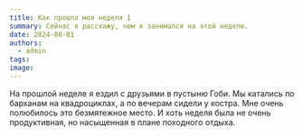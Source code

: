 ```yaml
---
title: Как прошла моя неделя 1
summary: Сейчас я расскажу, чем я занимался на этой неделе.
date: 2024-08-01
authors:
  - admin
tags:
image:
---
```


На прошлой неделе я ездил с друзьями в пустыню Гоби. Мы катались по барханам на квадроциклах, а по вечерам сидели у костра. Мне очень полюбилось это безмятежное место. И хоть неделя была не очень продуктивная, но насыщенная в плане походного отдыха.
